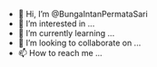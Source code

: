 - 👋 Hi, I’m @BungaIntanPermataSari
- 👀 I’m interested in ...
- 🌱 I’m currently learning ...
- 💞️ I’m looking to collaborate on ...
- 📫 How to reach me ...

<!---
BungaIntanPermataSari/BungaIntanPermataSari is a ✨ special ✨ repository because its `README.md` (this file) appears on your GitHub profile.
You can click the Preview link to take a look at your changes.
--->
